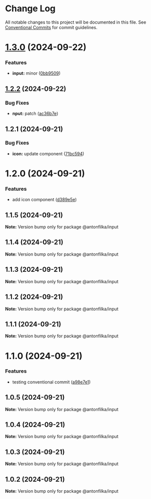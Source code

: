 # Change Log

All notable changes to this project will be documented in this file.
See [Conventional Commits](https://conventionalcommits.org) for commit guidelines.

# [1.3.0](https://github.com/antonfilka/react-components-kit/compare/@antonfilka/input@1.2.2...@antonfilka/input@1.3.0) (2024-09-22)


### Features

* **input:** minor ([0bb9509](https://github.com/antonfilka/react-components-kit/commit/0bb95099412ea0b522e653be55a541eff7c3366f))





## [1.2.2](https://github.com/antonfilka/react-components-kit/compare/@antonfilka/input@1.2.1...@antonfilka/input@1.2.2) (2024-09-22)


### Bug Fixes

* **nput:** patch ([ac36b7e](https://github.com/antonfilka/react-components-kit/commit/ac36b7e66609e641609765f00d005633bf705645))





## 1.2.1 (2024-09-21)


### Bug Fixes

* **icon:** update component ([71bc594](https://github.com/antonfilka/react-components-kit/commit/71bc594758238c2465d7c173931cfee8ee6b45fa))





# 1.2.0 (2024-09-21)


### Features

* add icon component ([d389e5e](https://github.com/antonfilka/react-components-kit/commit/d389e5edf212a7d067b89ad89f5f6ba1a2247cfb))





## 1.1.5 (2024-09-21)

**Note:** Version bump only for package @antonfilka/input





## 1.1.4 (2024-09-21)

**Note:** Version bump only for package @antonfilka/input





## 1.1.3 (2024-09-21)

**Note:** Version bump only for package @antonfilka/input





## 1.1.2 (2024-09-21)

**Note:** Version bump only for package @antonfilka/input





## 1.1.1 (2024-09-21)

**Note:** Version bump only for package @antonfilka/input





# 1.1.0 (2024-09-21)


### Features

* testing conventional commit ([a98e7e1](https://github.com/antonfilka/react-components-kit/commit/a98e7e11bd27036f2abc2763b0836c5aee9dd0db))





## 1.0.5 (2024-09-21)

**Note:** Version bump only for package @antonfilka/input





## 1.0.4 (2024-09-21)

**Note:** Version bump only for package @antonfilka/input





## 1.0.3 (2024-09-21)

**Note:** Version bump only for package @antonfilka/input





## 1.0.2 (2024-09-21)

**Note:** Version bump only for package @antonfilka/input
